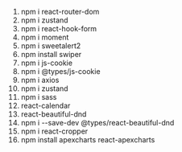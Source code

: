 1. npm i react-router-dom
2. npm i zustand
3. npm i react-hook-form
4. npm i moment
5. npm i sweetalert2
6. npm install swiper
7. npm i js-cookie
8. npm i @types/js-cookie
9. npm i axios
10. npm i zustand
11. npm i sass
12. react-calendar
13. react-beautiful-dnd
14. npm i --save-dev @types/react-beautiful-dnd
15. npm i react-cropper
16. npm install apexcharts react-apexcharts

